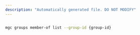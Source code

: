 ```yaml
---
description: "Automatically generated file. DO NOT MODIFY"
---
```


```bash

mgc groups member-of list --group-id {group-id}

```